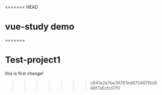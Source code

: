 <<<<<<< HEAD
# vue-study demo

=======
# Test-project1
this is first change!
>>>>>>> c641e2e7be36761ed670467fbd548f7a5cfc07f0
